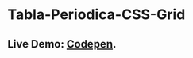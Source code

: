 # Tabla-Periodica-CSS-Grid

## Live Demo: [Codepen](https://codepen.io/manueljesuslopez/full/VwvRbWv).
